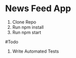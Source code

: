 # News Feed App

1. Clone Repo
2. Run npm install
2. Run npm start


#Todo

1. Write Automated Tests
